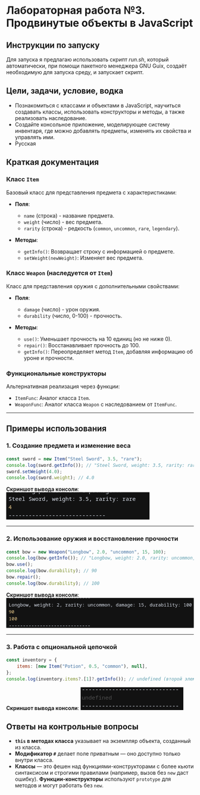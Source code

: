 # Лабораторная работа №3. Продвинутые объекты в JavaScript

## Инструкции по запуску
Для запуска я предлагаю использовать скрипт *run.sh*, который
автоматически, при помощи пакетного менеджера GNU Guix, создаёт
необходимую для запуска среду, и запускает скрипт.

## Цели, задачи, условие, водка

- Познакомиться с классами и объектами в JavaScript, научиться создавать классы, использовать конструкторы и методы, а также реализовать наследование.
- Создайте консольное приложение, моделирующее систему инвентаря, где можно добавлять предметы, изменять их свойства и управлять ими.
- Русская

## Краткая документация

### Класс `Item`
Базовый класс для представления предмета с характеристиками:
- **Поля**:
  - `name` (строка) - название предмета.
  - `weight` (число) - вес предмета.
  - `rarity` (строка) - редкость (`common`, `uncommon`, `rare`, `legendary`).

- **Методы**:
  - `getInfo()`: Возвращает строку с информацией о предмете.
  - `setWeight(newWeight)`: Изменяет вес предмета.

### Класс `Weapon` (наследуется от `Item`)
Класс для представления оружия с дополнительными свойствами:
- **Поля**:
  - `damage` (число) - урон оружия.
  - `durability` (число, 0-100) - прочность.

- **Методы**:
  - `use()`: Уменьшает прочность на 10 единиц (но не ниже 0).
  - `repair()`: Восстанавливает прочность до 100.
  - `getInfo()`: Переопределяет метод `Item`, добавляя информацию об уроне и прочности.

### Функциональные конструкторы
Альтернативная реализация через функции:
- `ItemFunc`: Аналог класса `Item`.
- `WeaponFunc`: Аналог класса `Weapon` с наследованием от `ItemFunc`.

---

## Примеры использования

### 1. Создание предмета и изменение веса
```javascript
const sword = new Item("Steel Sword", 3.5, "rare");
console.log(sword.getInfo()); // "Steel Sword, weight: 3.5, rarity: rare"
sword.setWeight(4.0);
console.log(sword.weight); // 4.0
```

**Скриншот вывода консоли**:
![Вывод информации о предмете](images/1.png)

---

### 2. Использование оружия и восстановление прочности
```javascript
const bow = new Weapon("Longbow", 2.0, "uncommon", 15, 100);
console.log(bow.getInfo()); // "Longbow, weight: 2.0, rarity: uncommon, damage: 15, durability: 100"
bow.use();
console.log(bow.durability); // 90
bow.repair();
console.log(bow.durability); // 100
```

**Скриншот вывода консоли**:
![Изменение прочности оружия](images/2.png)

---

### 3. Работа с опциональной цепочкой
```javascript
const inventory = {
    items: [new Item("Potion", 0.5, "common"), null],
};
console.log(inventory.items?.[1]?.getInfo()); // undefined (второй элемент null)
```

**Скриншот вывода консоли**:
![Пример опциональной цепочки](images/3.png)

## Ответы на контрольные вопросы

- **`this` в методах класса** указывает на экземпляр объекта, созданный из класса.  
- **Модификатор `#`** делает поле приватным — оно доступно только внутри класса.  
- **Классы** — это фешен над функциями-конструкторами с более кьюти синтаксисом и строгими правилами (например, вызов без `new` даст ошибку). **Функции-конструкторы** используют `prototype` для методов и могут работать без `new`.
